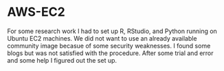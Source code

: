 # AWS-EC2

For some research work I had to set up R, RStudio, and Python running on Ubuntu EC2 machines. We did not want to use an already available community image becasue of some security weaknesses. I found some blogs but was not satisfied with the procedure. After some trial and error and some help I figured out the set up.   
